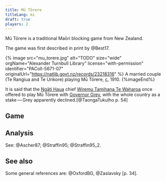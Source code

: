 ```yaml
---
title: Mū Tōrere
titleLang: mi
draft: true
players: 2
---
```


<p class="lead">
<span lang="mi" class="noun">Mū Tōrere</span> is a traditional Maōri blocking game from New Zealand.
</p>

<!-- excerpt -->

The game was first described in print by @Best17.

{% image src="mu_torere.jpg" alt="TODO"
    size="wide"
    orgName="Alexander Turnbull Library"
    license="with-permission"
    identifier="PAColl-5671-07"
    originalUrl="https://natlib.govt.nz/records/23218316" %}
A married couple (Te Rangiua and Te Urikore) playing Mū Tōrere, <abbr title="circa">c.</abbr> 1910.
{%imageEnd%}

It is said that the [Ngāti
Haua](https://en.wikipedia.org/wiki/Ng%C4%81ti_Hau%C4%81) chief [Wiremu Tamihana
Te Waharoa](https://en.wikipedia.org/wiki/Wiremu_Tamihana) once offered to play
<span lang="mi" class="noun">Mū Tōrere</span> with [Governor
Grey](https://en.wikipedia.org/wiki/George_Grey), with the whole country as a
stake — Grey apparently declined.[@TaongaTukuIho p. 54]

## Game

## Analysis

See: @Ascher87; @Straffin95; @Straffin95_2.

## See also

Some general references are: @OxfordBG, @Zaslavsky [p. 34].

